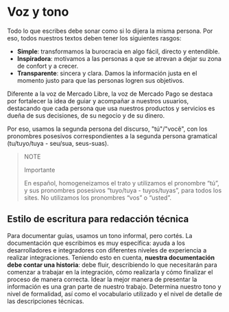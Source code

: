 # Voz y tono

Todo lo que escribes debe sonar como si lo dijera la misma persona. Por eso, todos nuestros textos deben tener los siguientes rasgos:

- **Simple**: transformamos la burocracia en algo fácil, directo y entendible.
- **Inspiradora**: motivamos a las personas a que se atrevan a dejar su zona de confort y a crecer.
- **Transparente**: sincera y clara. Damos la información justa en el momento justo para que las personas logren sus objetivos.

Diferente a la voz de Mercado Libre, la voz de Mercado Pago se destaca por fortalecer la idea de guiar y acompañar a nuestros usuarios, destacando que cada persona que usa nuestros productos y servicios es dueña de sus decisiones, de su negocio y de su dinero.

Por eso, usamos la segunda persona del discurso, "tú"/"você", con los pronombres posesivos correspondientes a la segunda persona gramatical (tu/tuyo/tuya - seu/sua, seus-suas).

> NOTE
>
> Importante
>
> En español, homogeneizamos el trato y utilizamos el pronombre “tú”, y sus pronombres posesivos “tuyo/tuya - tuyos/tuyas”, para todos los sites. No utilizamos los pronombres “vos” o “usted”.

## Estilo de escritura para redacción técnica

Para documentar guías, usamos un tono informal, pero cortés. La documentación que escribimos es muy específica: ayuda a los desarrolladores e integradores con diferentes niveles de experiencia a realizar integraciones. Teniendo esto en cuenta, **nuestra documentación debe contar una historia**: debe fluir, describiendo lo que necesitarán para comenzar a trabajar en la integración, cómo realizarla y cómo finalizar el proceso de manera correcta. 
Idear la mejor manera de presentar la información es una gran parte de nuestro trabajo. Determina nuestro tono y nivel de formalidad, así como el vocabulario utilizado y el nivel de detalle de las descripciones técnicas. 
